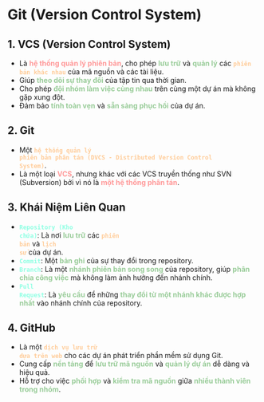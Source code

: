 # Git (Version Control System)

## 1. VCS (Version Control System)
- Là **<span style="color:#ff9999;">hệ thống quản lý phiên bản</span>**, cho phép **<span style="color:#99cc99;">lưu trữ</span>** và **<span style="color:#99cc99;">quản lý</span>** các **<code><span style="color:#ffcc99;">phiên bản khác nhau</span></code>** của mã nguồn và các tài liệu.
- Giúp **<span style="color:#99cc99;">theo dõi sự thay đổi</span>** của tập tin qua thời gian.
- Cho phép **<span style="color:#99cc99;">đội nhóm làm việc cùng nhau</span>** trên cùng một dự án mà không gặp xung đột.
- Đảm bảo **<span style="color:#99cc99;">tính toàn vẹn</span>** và **<span style="color:#99cc99;">sẵn sàng phục hồi</span>** của dự án.

## 2. Git
- Một **<code><span style="color:#ffcc99;">hệ thống quản lý phiên bản phân tán (DVCS - Distributed Version Control System)</span></code>**.
- Là một loại **<span style="color:#ff9999;">VCS</span>**, nhưng khác với các VCS truyền thống như SVN (Subversion) bởi vì nó là **<span style="color:#ff9999;">một hệ thống phân tán</span>**.

## 3. Khái Niệm Liên Quan
- **<code><span style="color:#8EFFE3;">Repository (Kho chứa)</span></code>**: Là nơi **<span style="color:#99cc99;">lưu trữ</span>** các **<code><span style="color:#ffcc99;">phiên bản</span></code>** và **<code><span style="color:#ffcc99;">lịch sử</span></code>** của dự án.
- **<code><span style="color:#8EFFE3;">Commit</span></code>**: Một **<span style="color:#99cc99;">bản ghi</span>** của sự thay đổi trong repository.
- **<code><span style="color:#8EFFE3;">Branch</span></code>**: Là một **<span style="color:#99cc99;">nhánh phiên bản song song</span>** của repository, giúp **<span style="color:#99cc99;">phân chia công việc</span>** mà không làm ảnh hưởng đến nhánh chính.
- **<code><span style="color:#8EFFE3;">Pull Request</span></code>**: Là **<span style="color:#99cc99;">yêu cầu</span>** để những **<span style="color:#99cc99;">thay đổi từ một nhánh khác được hợp nhất</span>** vào nhánh chính của repository.

## 4. GitHub
- Là một **<code><span style="color:#ffcc99;">dịch vụ lưu trữ dựa trên web</span></code>** cho các dự án phát triển phần mềm sử dụng Git.
- Cung cấp **<span style="color:#99cc99;">nền tảng</span>** để **<span style="color:#99cc99;">lưu trữ mã nguồn</span>** và **<span style="color:#99cc99;">quản lý dự án</span>** dễ dàng và hiệu quả.
- Hỗ trợ cho việc **<span style="color:#99cc99;">phối hợp</span>** và **<span style="color:#99cc99;">kiểm tra mã nguồn</span>** giữa **<span style="color:#99cc99;">nhiều thành viên trong nhóm</span>**.
